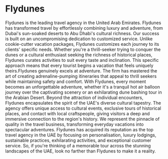 # Flydunes
Flydunes is the leading travel agency in the United Arab Emirates. Flydunes has transformed travel by effortlessly combining luxury and adventure, from Dubai's sun-soaked deserts to Abu Dhabi's cultural richness.
Our success is built on an uncompromising dedication to customized service. Unlike cookie-cutter vacation packages, Flydunes customizes each journey to its clients' specific needs. Whether you're a thrill-seeker trying to conquer the dunes or a cultural enthusiast seeking the richness of historical places, Flydunes curates activities to suit every taste and inclination. This specific approach means that every tourist begins a vacation that feels uniquely theirs.Flydunes genuinely excels at adventure. The firm has mastered the art of creating adrenaline-pumping itineraries that appeal to thrill seekers while maintaining safety and comfort. With Flydunes, every moment becomes an unforgettable adventure, whether it's a tranquil hot air balloon journey over the captivating scenery or an exhilarating dune bashing tour in the Arabian Desert.
Beyond the attraction of individual encounters, Flydunes encapsulates the spirit of the UAE's diverse cultural tapestry. The agency offers unique access to cultural events, exclusive tours of historical places, and contact with local craftspeople, giving visitors a deep and immersive connection to the region's history.
We represent the pinnacle of quality in the travel business, transforming everyday vacations into spectacular adventures. Flydunes has acquired its reputation as the top travel agency in the UAE by focusing on personalisation, luxury lodgings, sustainable practices, exhilarating activities, and exceptional customer service. So, if you're thinking of a memorable tour across the stunning landscapes of the UAE, look no farther than Flydunes to make it a reality.
